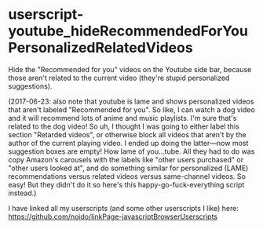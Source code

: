 # userscript-youtube_hideRecommendedForYouPersonalizedRelatedVideos
Hide the "Recommended for you" videos on the Youtube side bar, because those aren't related to the current video (they're stupid personalized suggestions).

(2017-06-23: also note that youtube is lame and shows personalized videos that aren't labeled "Recommended for you". So like, I can watch a dog video and it will recommend lots of anime and music playlists. I'm sure that's related to the dog video! So uh, I thought I was going to either label this section "Retarded videos", or otherwise block all videos that aren't by the author of the current playing video. I ended up doing the latter—now most suggestion boxes are empty! How lame of you...tube. All they had to do was copy Amazon's carousels with the labels like "other users purchased" or "other users looked at", and do something similar for personalized (LAME) recommendations versus related videos versus same-channel videos. So easy! But they didn't do it so here's this happy-go-fuck-everything script instead.)

I have linked all my userscripts (and some other userscripts I like) here:  
https://github.com/noido/linkPage-javascriptBrowserUserscripts
